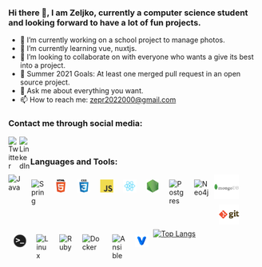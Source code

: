 ### Hi there 👋, I am Zeljko, currently a computer science student and looking forward to have a lot of fun projects.


- 🔭 I’m currently working on a school project to manage photos. 
- 🌱 I’m currently learning vue, nuxtjs.
- 👯 I’m looking to collaborate on with everyone who wants a give its best into a project.
- 🥅 Summer 2021 Goals: At least one merged pull request in an open source project.
- 💬 Ask me about everything you want.
- 📫 How to reach me: zepr2022000@gmail.com

### Contact me through social media:

[<img align="left" alt="Twitter" width="22px" src="https://cdn.jsdelivr.net/npm/simple-icons@v3/icons/twitter.svg" />](https://twitter.com/ZeljkoPredjesk1)
[<img align="left" alt="LinkedIn" width="22px" src="https://cdn.jsdelivr.net/npm/simple-icons@v3/icons/linkedin.svg" />](https://www.linkedin.com/in/zeljko-predjeskovic-19a896211/)

<br />

### Languages and Tools:

<img align="left" alt="Java" width="26px" style="margin-right:10px" src="https://upload.wikimedia.org/wikipedia/en/thumb/3/30/Java_programming_language_logo.svg/300px-Java_programming_language_logo.svg.png" />

<img align="left"  alt="Spring" width="26px" style="margin:10px" src="https://camo.githubusercontent.com/b7d5127f22e7ca0e25ecc6ee74b15ed410cd2e185d3b7550d45a254188ad8981/68747470733a2f2f63646e2e776f726c64766563746f726c6f676f2e636f6d2f6c6f676f732f737072696e672d332e737667" />

<img align="left" alt="HTML5" width="26px" style="margin:10px" src="https://raw.githubusercontent.com/github/explore/80688e429a7d4ef2fca1e82350fe8e3517d3494d/topics/html/html.png" />

<img align="left" alt="CSS3" width="26px" style="margin:10px" src="https://raw.githubusercontent.com/github/explore/80688e429a7d4ef2fca1e82350fe8e3517d3494d/topics/css/css.png" />

<img align="left" alt="JavaScript" style="margin:10px" width="26px" src="https://raw.githubusercontent.com/github/explore/80688e429a7d4ef2fca1e82350fe8e3517d3494d/topics/javascript/javascript.png" />

<img align="left" alt="React" width="26px" style="margin:10px" src="https://raw.githubusercontent.com/github/explore/80688e429a7d4ef2fca1e82350fe8e3517d3494d/topics/react/react.png" />

<img align="left" alt="Node.js" width="26px" style="margin:10px" src="https://raw.githubusercontent.com/github/explore/80688e429a7d4ef2fca1e82350fe8e3517d3494d/topics/nodejs/nodejs.png" />

<img align="left" alt="Postgres" width="30px" style="margin:10px" src="https://avatars.githubusercontent.com/u/177543?s=280&v=4" />

<img align="left" alt="Neo4j" width="30px" style="margin:10px" src="https://user-images.githubusercontent.com/44953551/123688289-1cfa0f80-d852-11eb-9763-2fea55fcf764.png" />

<img align="left" alt="MongoDB" width="50px" src="https://raw.githubusercontent.com/github/explore/80688e429a7d4ef2fca1e82350fe8e3517d3494d/topics/mongodb/mongodb.png" />

<img align="left" alt="Git" width="40px" style="margin:10px" src="https://raw.githubusercontent.com/github/explore/80688e429a7d4ef2fca1e82350fe8e3517d3494d/topics/git/git.png" />

<img align="left" alt="Terminal" width="26px" style="margin:10px" src="https://raw.githubusercontent.com/github/explore/80688e429a7d4ef2fca1e82350fe8e3517d3494d/topics/terminal/terminal.png" />

<img align="left" alt="Linux" width="26px" style="margin:10px" src="https://upload.wikimedia.org/wikipedia/commons/thumb/3/35/Tux.svg/1200px-Tux.svg.png" />

<img align="left" alt="Ruby" width="26px" style="margin:10px" src="https://avatars.githubusercontent.com/u/210414?s=280&v=4" />

<img align="left" alt="Docker" width="40px" style="margin:10px" src="https://raw.githubusercontent.com/lordbasex/docker/master/docker-logo.png" />

<img align="left" alt="Ansible" width="26px" style="margin:10px" src="https://upload.wikimedia.org/wikipedia/commons/thumb/2/24/Ansible_logo.svg/1664px-Ansible_logo.svg.png" />

<img align="left" alt="Vagrant" width="26px" style="margin:10px" src="https://raw.githubusercontent.com/github/explore/80688e429a7d4ef2fca1e82350fe8e3517d3494d/topics/vagrant/vagrant.png" />

<br/>
<br/>
<br/>
<br/>

[![Top Langs](https://github-readme-stats.vercel.app/api/top-langs/?username=Zeljko-Predjeskovic&layout=compact)](https://github.com/anuraghazra/github-readme-stats)
